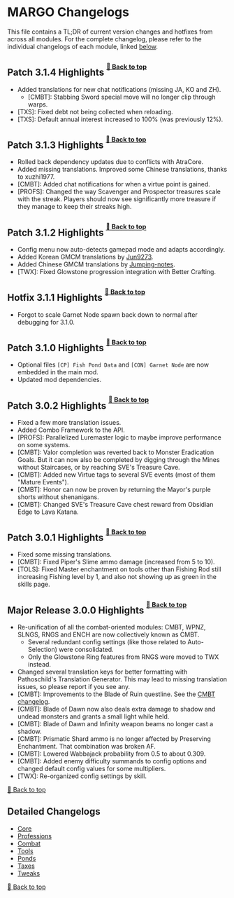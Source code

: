 ﻿# MARGO Changelogs

This file contains a TL;DR of current version changes and hotfixes from across all modules. For the complete changelog, please refer to the individual changelogs of each module, linked [below](#detailed-changelogs).

## Patch 3.1.4 Highlights <sup><sup>[🔼 Back to top](#margo-changelogs)</sup></sup>

* Added translations for new chat notifications (missing JA, KO and ZH).
    * [CMBT]: Stabbing Sword special move will no longer clip through warps.
* [TXS]: Fixed debt not being collected when reloading.
* [TXS]: Default annual interest increased to 100% (was previously 12%).

## Patch 3.1.3 Highlights <sup><sup>[🔼 Back to top](#margo-changelogs)</sup></sup>

* Rolled back dependency updates due to conflicts with AtraCore.
* Added missing translations. Improved some Chinese translations, thanks to xuzhi1977.
* [CMBT]: Added chat notifications for when a virtue point is gained.
* [PROFS]: Changed the way Scavenger and Prospector treasures scale with the streak. Players should now see significantly more treasure if they manage to keep their streaks high.

## Patch 3.1.2 Highlights <sup><sup>[🔼 Back to top](#margo-changelogs)</sup></sup>

* Config menu now auto-detects gamepad mode and adapts accordingly.
* Added Korean GMCM translations by [Jun9273](https://github.com/Jun9273).
* Added Chinese GMCM translations by [Jumping-notes](https://github.com/Jumping-notes).
* [TWX]: Fixed Glowstone progression integration with Better Crafting.

## Hotfix 3.1.1 Highlights <sup><sup>[🔼 Back to top](#margo-changelogs)</sup></sup>

* Forgot to scale Garnet Node spawn back down to normal after debugging for 3.1.0.

## Patch 3.1.0 Highlights <sup><sup>[🔼 Back to top](#margo-changelogs)</sup></sup>

* Optional files `[CP] Fish Pond Data` and `[CON] Garnet Node` are now embedded in the main mod.
* Updated mod dependencies.

## Patch 3.0.2 Highlights <sup><sup>[🔼 Back to top](#margo-changelogs)</sup></sup>

* Fixed a few more translation issues.
* Added Combo Framework to the API.
* [PROFS]: Parallelized Luremaster logic to maybe improve performance on some systems.
* [CMBT]: Valor completion was reverted back to Monster Eradication Goals. But it can now also be completed by digging through the Mines without Staircases, or by reaching SVE's Treasure Cave.
* [CMBT]: Added new Virtue tags to several SVE events (most of them "Mature Events").
* [CMBT]: Honor can now be proven by returning the Mayor's purple shorts without shenanigans.
* [CMBT]: Changed SVE's Treasure Cave chest reward from Obsidian Edge to Lava Katana.

## Patch 3.0.1 Highlights <sup><sup>[🔼 Back to top](#margo-changelogs)</sup></sup>

* Fixed some missing translations.
* [CMBT]: Fixed Piper's Slime ammo damage (increased from 5 to 10).
* [TOLS]: Fixed Master enchantment on tools other than Fishing Rod still increasing Fishing level by 1, and also not showing up as green in the skills page.

## Major Release 3.0.0 Highlights <sup><sup>[🔼 Back to top](#margo-changelogs)</sup></sup>

* Re-unification of all the combat-oriented modules: CMBT, WPNZ, SLNGS, RNGS and ENCH are now collectively known as CMBT.
    * Several redundant config settings (like those related to Auto-Selection) were consolidated.
    * Only the Glowstone Ring features from RNGS were moved to TWX instead.
* Changed several translation keys for better formatting with Pathoschild's Translation Generator. This may lead to missing translation issues, so please report if you see any.
* [CMBT]: Improvements to the Blade of Ruin questline. See the [CMBT changelog](Modules/Combat/CHANGELOG.md#3_0_0).
* [CMBT]: Blade of Dawn now also deals extra damage to shadow and undead monsters and grants a small light while held.
* [CMBT]: Blade of Dawn and Infinity weapon beams no longer cast a shadow.
* [CMBT]: Prismatic Shard ammo is no longer affected by Preserving Enchantment. That combination was broken AF.
* [CMBT]: Lowered Wabbajack probability from 0.5 to about 0.309.
* [CMBT]: Added enemy difficulty summands to config options and changed default config values for some multipliers.
* [TWX]: Re-organized config settings by skill.

[🔼 Back to top](#cmbt-changelog)

## Detailed Changelogs

* [Core](Modules/Core/CHANGELOG.md)
* [Professions](Modules/Professions/CHANGELOG.md)
* [Combat](Modules/Combat/CHANGELOG.md)
* [Tools](Modules/Tools/CHANGELOG.md)
* [Ponds](Modules/Ponds/CHANGELOG.md)
* [Taxes](Modules/Taxes/CHANGELOG.md)
* [Tweaks](Modules/Tweex/CHANGELOG.md)

[🔼 Back to top](#margo-changelogs)